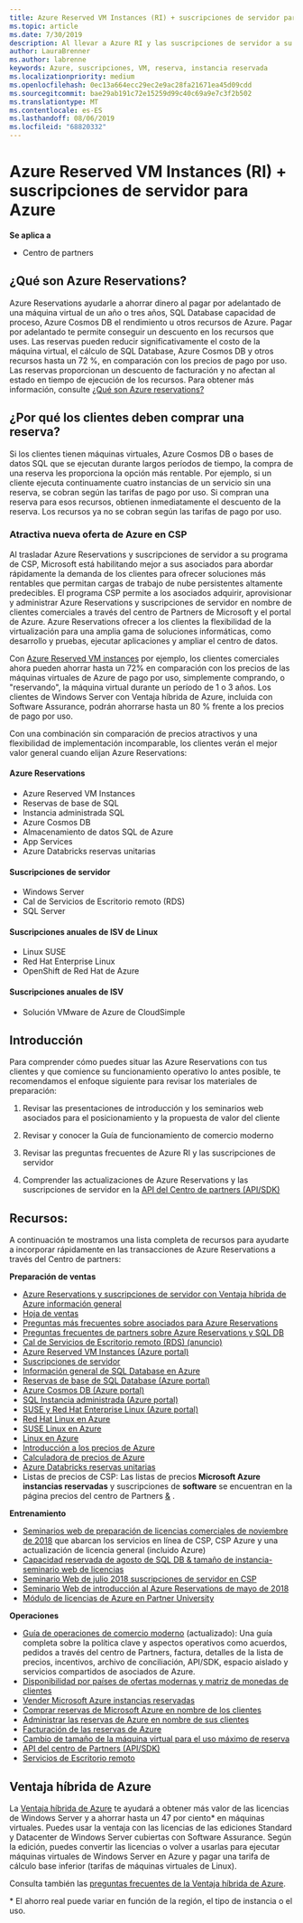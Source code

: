 ```yaml
---
title: Azure Reserved VM Instances (RI) + suscripciones de servidor para Azure | Centro de partners
ms.topic: article
ms.date: 7/30/2019
description: Al llevar a Azure RI y las suscripciones de servidor a su programa CSP, estamos habilitando mejor a nuestros partners para que aborden la creciente demanda de clientes de rápido crecimiento para soluciones más rentables a fin de admitir cargas de trabajo de nube altamente predecibles y persistentes. El programa CSP permite a los partners adquirir, aprovisionar y administrar Azure RI y suscripciones de servidor en nombre de los clientes comerciales a través del Centro de partners de Microsoft y Azure Portal.
author: LauraBrenner
ms.author: labrenne
keywords: Azure, suscripciones, VM, reserva, instancia reservada
ms.localizationpriority: medium
ms.openlocfilehash: 0ec13a664ecc29ec2e9ac28fa21671ea45d09cdd
ms.sourcegitcommit: bae29ab191c72e15259d99c40c69a9e7c3f2b502
ms.translationtype: MT
ms.contentlocale: es-ES
ms.lasthandoff: 08/06/2019
ms.locfileid: "68820332"
---
```

<!-- Mike Aasen wrote and owns this topic -->

# <a name="azure-reserved-vm-instances-ri--server-subscriptions-for-azure"></a>Azure Reserved VM Instances (RI) + suscripciones de servidor para Azure

**Se aplica a**

- Centro de partners
 
## <a name="what-are-azure-reservations"></a>¿Qué son Azure Reservations?

Azure Reservations ayudarle a ahorrar dinero al pagar por adelantado de una máquina virtual de un año o tres años, SQL Database capacidad de proceso, Azure Cosmos DB el rendimiento u otros recursos de Azure. Pagar por adelantado te permite conseguir un descuento en los recursos que uses. Las reservas pueden reducir significativamente el costo de la máquina virtual, el cálculo de SQL Database, Azure Cosmos DB y otros recursos hasta un 72 %, en comparación con los precios de pago por uso. Las reservas proporcionan un descuento de facturación y no afectan al estado en tiempo de ejecución de los recursos. Para obtener más información, consulte [¿Qué son Azure reservations?](https://docs.microsoft.com/azure/billing/billing-save-compute-costs-reservations)

## <a name="why-should-customers-buy-a-reservation"></a>¿Por qué los clientes deben comprar una reserva?

Si los clientes tienen máquinas virtuales, Azure Cosmos DB o bases de datos SQL que se ejecutan durante largos períodos de tiempo, la compra de una reserva les proporciona la opción más rentable. Por ejemplo, si un cliente ejecuta continuamente cuatro instancias de un servicio sin una reserva, se cobran según las tarifas de pago por uso. Si compran una reserva para esos recursos, obtienen inmediatamente el descuento de la reserva. Los recursos ya no se cobran según las tarifas de pago por uso.

 
### <a name="compelling-new-azure-offer-in-csp"></a>Atractiva nueva oferta de Azure en CSP 

Al trasladar Azure Reservations y suscripciones de servidor a su programa de CSP, Microsoft está habilitando mejor a sus asociados para abordar rápidamente la demanda de los clientes para ofrecer soluciones más rentables que permitan cargas de trabajo de nube persistentes altamente predecibles. El programa CSP permite a los asociados adquirir, aprovisionar y administrar Azure Reservations y suscripciones de servidor en nombre de clientes comerciales a través del centro de Partners de Microsoft y el portal de Azure. Azure Reservations ofrecer a los clientes la flexibilidad de la virtualización para una amplia gama de soluciones informáticas, como desarrollo y pruebas, ejecutar aplicaciones y ampliar el centro de datos. 

Con [Azure Reserved VM instances](https://azure.microsoft.com/pricing/reserved-vm-instances/) por ejemplo, los clientes comerciales ahora pueden ahorrar hasta un 72% en comparación con los precios de las máquinas virtuales de Azure de pago por uso, simplemente comprando, o "reservando", la máquina virtual durante un período de 1 o 3 años. Los clientes de Windows Server con Ventaja híbrida de Azure, incluida con Software Assurance, podrán ahorrarse hasta un 80 % frente a los precios de pago por uso. 

Con una combinación sin comparación de precios atractivos y una flexibilidad de implementación incomparable, los clientes verán el mejor valor general cuando elijan Azure Reservations:

#### <a name="azure-reservations"></a>Azure Reservations
-   Azure Reserved VM Instances
-   Reservas de base de SQL
-   Instancia administrada SQL
-   Azure Cosmos DB
-   Almacenamiento de datos SQL de Azure
-   App Services
-   Azure Databricks reservas unitarias

#### <a name="server-subscriptions"></a>Suscripciones de servidor
-   Windows Server
-   Cal de Servicios de Escritorio remoto (RDS)
-   SQL Server

#### <a name="linux-isv-annual-subscriptions"></a>Suscripciones anuales de ISV de Linux
-   Linux SUSE
-   Red Hat Enterprise Linux
-   OpenShift de Red Hat de Azure

#### <a name="isv-annual-subscriptions"></a>Suscripciones anuales de ISV
-   Solución VMware de Azure de CloudSimple

## <a name="getting-started"></a>Introducción

Para comprender cómo puedes situar las Azure Reservations con tus clientes y que comience su funcionamiento operativo lo antes posible, te recomendamos el enfoque siguiente para revisar los materiales de preparación:

1.  Revisar las presentaciones de introducción y los seminarios web asociados para el posicionamiento y la propuesta de valor del cliente

2.  Revisar y conocer la Guía de funcionamiento de comercio moderno

5.  Revisar las preguntas frecuentes de Azure RI y las suscripciones de servidor

6.  Comprender las actualizaciones de Azure Reservations y las suscripciones de servidor en la [API del Centro de partners (API/SDK)](https://docs.microsoft.com/partner-center/develop/purchase-azure-reserved-vm-instances)

## <a name="resources"></a>Recursos: 

A continuación te mostramos una lista completa de recursos para ayudarte a incorporar rápidamente en las transacciones de Azure Reservations a través del Centro de partners: 

**Preparación de ventas**

- [Azure Reservations y suscripciones de servidor con Ventaja híbrida de Azure información general](https://assetsprod.microsoft.com/Azure-reservations-and-server-subscriptions-with-azure-hybrid-benefit.pptx)
- [Hoja de ventas](https://assetsprod.microsoft.com/mpn/Azure-RI-Sales-Sheet-CSP.pdf)
- [Preguntas más frecuentes sobre asociados para Azure Reservations](https://assetsprod.microsoft.com/Partner-faq-for-azure-reservations.docx)
- [Preguntas frecuentes de partners sobre Azure Reservations y SQL DB](https://assetsprod.microsoft.com/Partner-faq-for-azure-reservations-sql-db.docx)
- [Cal de Servicios de Escritorio remoto (RDS) (anuncio)](https://cloudblogs.microsoft.com/windowsserver/2018/10/03/remote-desktop-services-2019-generally-available-with-windows-server-2019/)
- [Azure Reserved VM Instances (Azure portal)](https://docs.microsoft.com/azure/virtual-machines/windows/prepay-reserved-vm-instances)
- [Suscripciones de servidor](https://docs.microsoft.com/partner-center/csp-software-subscriptions)
- [Información general de SQL Database en Azure](https://assetsprod.microsoft.com/Sql-db-in-azure-overview.pptx)
- [Reservas de base de SQL Database (Azure portal)](https://docs.microsoft.com/azure/sql-database/sql-database-reserved-capacity)
- [Azure Cosmos DB (Azure portal)](https://docs.microsoft.com/azure/cosmos-db/cosmos-db-reserved-capacity)
- [SQL Instancia administrada (Azure portal)](https://docs.microsoft.com/azure/sql-database/sql-database-managed-instance)
- [SUSE y Red Hat Enterprise Linux (Azure portal)](https://docs.microsoft.com/azure/virtual-machines/linux/prepay-suse-software-charges)
- [Red Hat Linux en Azure](https://azure.com/redhat)
- [SUSE Linux en Azure](https://azure.microsoft.com/overview/linux-on-azure/suse/)
- [Linux en Azure](https://azure.microsoft.com/overview/linux-on-azure/)
- [Introducción a los precios de Azure](https://azure.microsoft.com/pricing/)
- [Calculadora de precios de Azure](https://azure.microsoft.com/pricing/calculator)
- [Azure Databricks reservas unitarias](https://docs.microsoft.com/azure/billing/billing-prepay-databricks-reserved-capacity)
- Listas de precios de CSP:  Las listas de precios **Microsoft Azure instancias reservadas** y suscripciones de **software** se encuentran en la página precios del centro de Partners [&](https://partner.microsoft.com/pcv/sales) .


**Entrenamiento**

- [Seminarios web de preparación de licencias comerciales de noviembre de 2018](https://na01.safelinks.protection.outlook.com/?url=https%3A%2F%2Fcommercial-licensing.eventbuilder.com%2F%3Flandingpageid%3DV0Bx6L&data=02%7C01%7Cv-oumaki%40microsoft.com%7C96e24687952242e1ff0c08d62ada13f3%7C72f988bf86f141af91ab2d7cd011db47%7C1%7C0%7C636743513471330495&sdata=DjPAKnW%2BpVekRS3Zngy2uwAkTpU4z1O%2Fh56NuTOmCzM%3D&reserved=0) que abarcan los servicios en línea de CSP, CSP Azure y una actualización de licencia general (incluido Azure)
- [Capacidad reservada de agosto de SQL DB & tamaño de instancia-seminario web de licencias](https://commercial-licensing.eventbuilder.com/view?eventid=d0t9g4)
- [Seminario Web de julio 2018 suscripciones de servidor en CSP](https://commercial-licensing.eventbuilder.com/Server_Subscriptions_in_CSP_P2_July)
- [Seminario Web de introducción al Azure Reservations de mayo de 2018](https://commercial-licensing.eventbuilder.com/Reserved_Instances_in_CSP_May_Option_1)
- [Módulo de licencias de Azure en Partner University](https://aka.ms/azure_partner_licensing)

**Operaciones**

- [Guía de operaciones de comercio moderno](https://assetsprod.microsoft.com/mpn/Partner-Center-Modern-Commerce-Operating-Guide.docx) (actualizado):  Una guía completa sobre la política clave y aspectos operativos como acuerdos, pedidos a través del centro de Partners, factura, detalles de la lista de precios, incentivos, archivo de conciliación, API/SDK, espacio aislado y servicios compartidos de asociados de Azure.
- [Disponibilidad por países de ofertas modernas y matriz de monedas de clientes](https://assetsprod.microsoft.com/modern-offers-country-currency-availability.xlsx)
- [Vender Microsoft Azure instancias reservadas](https://go.microsoft.com/fwlink/?linkid=872806)
- [Comprar reservas de Microsoft Azure en nombre de los clientes](https://go.microsoft.com/fwlink/?linkid=872807)
- [Administrar las reservas de Azure en nombre de sus clientes](https://go.microsoft.com/fwlink/?linkid=872808)
- [Facturación de las reservas de Azure](https://go.microsoft.com/fwlink/?linkid=872809)
- [Cambio de tamaño de la máquina virtual para el uso máximo de reserva](https://go.microsoft.com/fwlink/?linkid=872810)
- [API del centro de Partners (API/SDK)](https://docs.microsoft.com/partner-center/develop/purchase-azure-reserved-vm-instances)
- [Servicios de Escritorio remoto](https://docs.microsoft.com/windows-server/remote/remote-desktop-services/welcome-to-rds)

## <a name="azure-hybrid-benefit"></a>Ventaja híbrida de Azure

La [Ventaja híbrida de Azure](https://azure.microsoft.com/pricing/hybrid-benefit) te ayudará a obtener más valor de las licencias de Windows Server y a ahorrar hasta un 47 por ciento* en máquinas virtuales. Puedes usar la ventaja con las licencias de las ediciones Standard y Datacenter de Windows Server cubiertas con Software Assurance. Según la edición, puedes convertir las licencias o volver a usarlas para ejecutar máquinas virtuales de Windows Server en Azure y pagar una tarifa de cálculo base inferior (tarifas de máquinas virtuales de Linux).

Consulta también las [preguntas frecuentes de la Ventaja híbrida de Azure](https://azure.microsoft.com/pricing/hybrid-benefit/faq/).

\* El ahorro real puede variar en función de la región, el tipo de instancia o el uso.
